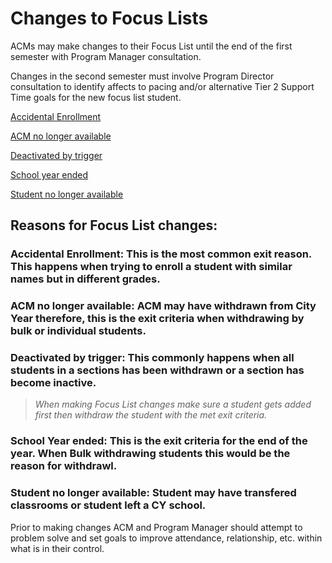 # Changes to Focus Lists

ACMs may make changes to their Focus List until the end of the first semester with Program Manager consultation. 

Changes in the second semester must involve Program Director consultation to identify affects to pacing and/or alternative Tier 2 Support Time goals for the new focus list student.  

[Accidental Enrollment](https://cylalighthouse.github.io/CYLA_Assessments_Toolkit/extended-syntax###Accidental-Enrollment)

[ACM no longer available](###ACM-no-longer-available)

[Deactivated by trigger](###Deactivated-by-trigger)

[School year ended](###School-Year-ended)

[Student no longer available](###Student-no-longer-available)

## Reasons for Focus List changes: 

### **Accidental Enrollment**: This is the most common exit reason. This happens when trying to enroll a student with similar names but in different grades. 


### **ACM no longer available**: ACM may have withdrawn from City Year therefore, this is the exit criteria when withdrawing by bulk or individual students.


### **Deactivated by trigger**: This commonly happens when all students in a sections has been withdrawn or a section has become inactive. 
    
> *When making Focus List changes make sure a student gets added first then withdraw the student with the met exit criteria.* 


### **School Year ended**: This is the exit criteria for the end of the year. When Bulk withdrawing students this would be the reason for withdrawl.


### **Student no longer available**: Student may have transfered classrooms or student left a CY school.


Prior to making changes ACM and Program Manager should attempt to problem solve and set goals to improve attendance, relationship, etc. within what is in their control. 